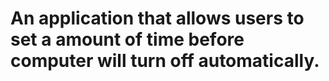 ﻿# An application that allows users to set a amount of time before computer will turn off automatically.
